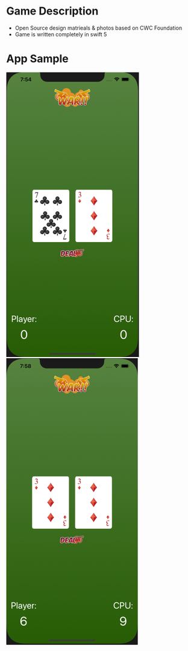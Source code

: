 # Game Description 

- Open Source  design matrieals  & photos based on  CWC Foundation   
- Game is written completely in swift  5  


# App Sample

![](/Samples/1.png)
![](/Samples/2.png)